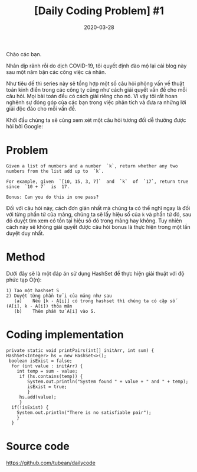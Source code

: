 ﻿---
title: "[Daily Coding Problem] #1"
slug: daily-code-1
date: 2020-03-28
categories:
- Daily Code Problems
- Java
tags:
- daily code
- interview
- algorithms
- java
keywords:
- daily
- coding
- java
- problems
- algorithms
- tutorial
- intelij
autoThumbnailImage: true
thumbnailImagePosition: "left"
thumbnailImage: https://res.cloudinary.com/deop9ytsv/image/upload/v1585475653/daily-code.png
coverImage: https://res.cloudinary.com/deop9ytsv/image/upload/v1541273502/Black_flag.svg.png
metaAlignment: center
---
Chào các bạn.

Nhân dịp rảnh rỗi do dịch COVID-19, tôi quyết định đào mộ lại cái blog này sau một năm bận các công việc cá nhân.

Như tiêu đề thì series này sẽ tổng hợp một số câu hỏi phỏng vấn về thuật toán kinh điển trong các công ty cũng như cách giải quyết vấn đề cho mỗi câu hỏi. Mọi bài toán đều có cách giải riêng cho nó. Vì vậy tôi rất hoan nghênh sự đóng góp của các bạn trong việc phân tích và đưa ra những lời giải độc đáo cho mỗi vấn đề.

Khởi đầu chúng ta sẽ cùng xem xét một câu hỏi tương đối dễ thường được hỏi bởi Google:
# Problem
```
Given a list of numbers and a number  `k`, return whether any two numbers from the list add up to  `k`.

For example, given  `[10, 15, 3, 7]`  and  `k`  of  `17`, return true since  `10 + 7`  is  17.

Bonus: Can you do this in one pass?
```
Đối với câu hỏi này, cách đơn giản nhất mà chúng ta có thể nghĩ ngay là đối với từng phần tử của mảng, chúng ta sẽ lấy hiệu số của `k` và phần tử đó, sau đó duyệt tìm xem có tồn tại hiệu số đó trong mảng hay không. Tuy nhiên cách này sẽ không giải quyết được câu hỏi bonus là thực hiện trong một lần duyệt duy nhất.

# Method
Dưới đây sẽ là một đáp án sử dụng HashSet để thực hiện giải thuật với độ phức tạp O(n):
```
1) Tạo một hashset S
2) Duyệt từng phần tử i của mảng như sau
   (a)    Nếu [k - A[i]] có trong hashset thì chúng ta có cặp số (A[i], k - A[i]) thỏa mãn
   (b)    Thêm phần tử A[i] vào S.
```
# Coding implementation

    private static void printPairs(int[] initArr, int sum) {
    HashSet<Integer> hs = new HashSet<>();
     boolean isExist = false;
      for (int value : initArr) {
        int temp = sum - value;
         if (hs.contains(temp)) {
            System.out.println("System found " + value + " and " + temp);
            isExist = true;
            }
         hs.add(value);
         }
      if(!isExist) {
        System.out.println("There is no satisfiable pair");
        }
      }

# Source code
https://github.com/tubean/dailycode
